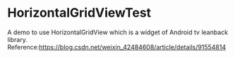 # HorizontalGridViewTest
A demo to use  HorizontalGridView which is a widget of Android tv leanback library.
Reference:https://blog.csdn.net/weixin_42484608/article/details/91554814

